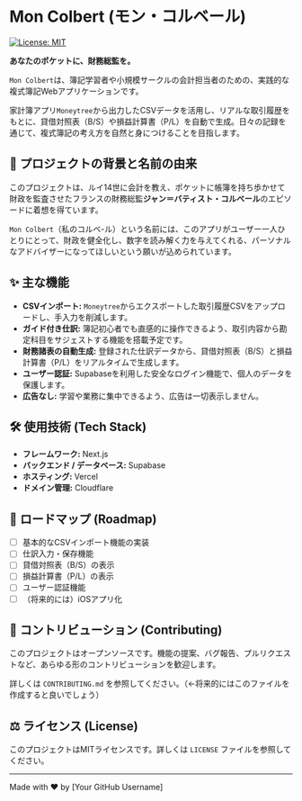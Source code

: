 # Mon Colbert (モン・コルベール)

[![License: MIT](https://img.shields.io/badge/License-MIT-yellow.svg)](https://opensource.org/licenses/MIT)

**あなたのポケットに、財務総監を。**

`Mon Colbert`は、簿記学習者や小規模サークルの会計担当者のための、実践的な複式簿記Webアプリケーションです。

家計簿アプリ`Moneytree`から出力したCSVデータを活用し、リアルな取引履歴をもとに、貸借対照表（B/S）や損益計算書（P/L）を自動で生成。日々の記録を通じて、複式簿記の考え方を自然と身につけることを目指します。

## 📖 プロジェクトの背景と名前の由来

このプロジェクトは、ルイ14世に会計を教え、ポケットに帳簿を持ち歩かせて財政を監査させたフランスの財務総監**ジャン＝バティスト・コルベール**のエピソードに着想を得ています。

`Mon Colbert`（私のコルベ-ル）という名前には、このアプリがユーザー一人ひとりにとって、財政を健全化し、数字を読み解く力を与えてくれる、パーソナルなアドバイザーになってほしいという願いが込められています。

## ✨ 主な機能

* **CSVインポート:** `Moneytree`からエクスポートした取引履歴CSVをアップロードし、手入力を削減します。
* **ガイド付き仕訳:** 簿記初心者でも直感的に操作できるよう、取引内容から勘定科目をサジェストする機能を搭載予定です。
* **財務諸表の自動生成:** 登録された仕訳データから、貸借対照表（B/S）と損益計算書（P/L）をリアルタイムで生成します。
* **ユーザー認証:** Supabaseを利用した安全なログイン機能で、個人のデータを保護します。
* **広告なし:** 学習や業務に集中できるよう、広告は一切表示しません。

## 🛠️ 使用技術 (Tech Stack)

* **フレームワーク:** Next.js
* **バックエンド / データベース:** Supabase
* **ホスティング:** Vercel
* **ドメイン管理:** Cloudflare

## 🚀 ロードマップ (Roadmap)

* [ ] 基本的なCSVインポート機能の実装
* [ ] 仕訳入力・保存機能
* [ ] 貸借対照表（B/S）の表示
* [ ] 損益計算書（P/L）の表示
* [ ] ユーザー認証機能
* [ ] （将来的には）iOSアプリ化

## 🤝 コントリビューション (Contributing)

このプロジェクトはオープンソースです。機能の提案、バグ報告、プルリクエストなど、あらゆる形のコントリビューションを歓迎します。

詳しくは `CONTRIBUTING.md` を参照してください。（←将来的にはこのファイルを作成すると良いでしょう）

## ⚖️ ライセンス (License)

このプロジェクトはMITライセンスです。詳しくは `LICENSE` ファイルを参照してください。

---
Made with ❤️ by [Your GitHub Username]
